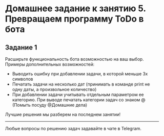 # Домашнее задание к занятию 5. Превращаем программу ToDo в бота

## Задание 1
Расширьте функциональность бота возможностью на ваш выбор.
Примеры дополнительных возможностей: 
* Выводить ошибку при добавлении задачи, в которой меньше 3х символов
* Печатать задачи на несколько дат (принимать в команде print не одну даты, а произвольное количество)
* При добавлении задачи учитывать отдельным параметром ее категорию. При выводе печатать категории задач со знаком @ (Помыть посуду @Домашние дела)

Лучшие решения мы разберем на последнем занятии!

   ***

Любые вопросы по решению задач задавайте в чате в Telegram.
